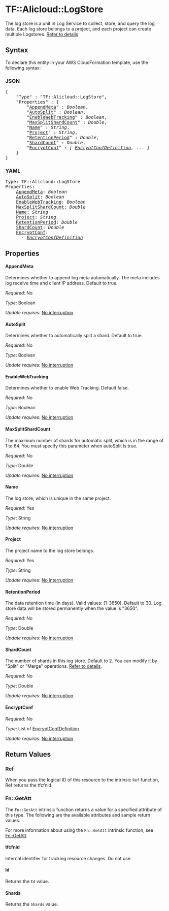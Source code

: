 # TF::Alicloud::LogStore

The log store is a unit in Log Service to collect, store, and query the log data. Each log store belongs to a project,
and each project can create multiple Logstores. [Refer to details](https://www.alibabacloud.com/help/doc-detail/48874.htm)

## Syntax

To declare this entity in your AWS CloudFormation template, use the following syntax:

### JSON

<pre>
{
    "Type" : "TF::Alicloud::LogStore",
    "Properties" : {
        "<a href="#appendmeta" title="AppendMeta">AppendMeta</a>" : <i>Boolean</i>,
        "<a href="#autosplit" title="AutoSplit">AutoSplit</a>" : <i>Boolean</i>,
        "<a href="#enablewebtracking" title="EnableWebTracking">EnableWebTracking</a>" : <i>Boolean</i>,
        "<a href="#maxsplitshardcount" title="MaxSplitShardCount">MaxSplitShardCount</a>" : <i>Double</i>,
        "<a href="#name" title="Name">Name</a>" : <i>String</i>,
        "<a href="#project" title="Project">Project</a>" : <i>String</i>,
        "<a href="#retentionperiod" title="RetentionPeriod">RetentionPeriod</a>" : <i>Double</i>,
        "<a href="#shardcount" title="ShardCount">ShardCount</a>" : <i>Double</i>,
        "<a href="#encryptconf" title="EncryptConf">EncryptConf</a>" : <i>[ <a href="encryptconfdefinition.md">EncryptConfDefinition</a>, ... ]</i>
    }
}
</pre>

### YAML

<pre>
Type: TF::Alicloud::LogStore
Properties:
    <a href="#appendmeta" title="AppendMeta">AppendMeta</a>: <i>Boolean</i>
    <a href="#autosplit" title="AutoSplit">AutoSplit</a>: <i>Boolean</i>
    <a href="#enablewebtracking" title="EnableWebTracking">EnableWebTracking</a>: <i>Boolean</i>
    <a href="#maxsplitshardcount" title="MaxSplitShardCount">MaxSplitShardCount</a>: <i>Double</i>
    <a href="#name" title="Name">Name</a>: <i>String</i>
    <a href="#project" title="Project">Project</a>: <i>String</i>
    <a href="#retentionperiod" title="RetentionPeriod">RetentionPeriod</a>: <i>Double</i>
    <a href="#shardcount" title="ShardCount">ShardCount</a>: <i>Double</i>
    <a href="#encryptconf" title="EncryptConf">EncryptConf</a>: <i>
      - <a href="encryptconfdefinition.md">EncryptConfDefinition</a></i>
</pre>

## Properties

#### AppendMeta

Determines whether to append log meta automatically. The meta includes log receive time and client IP address. Default to true.

_Required_: No

_Type_: Boolean

_Update requires_: [No interruption](https://docs.aws.amazon.com/AWSCloudFormation/latest/UserGuide/using-cfn-updating-stacks-update-behaviors.html#update-no-interrupt)

#### AutoSplit

Determines whether to automatically split a shard. Default to true.

_Required_: No

_Type_: Boolean

_Update requires_: [No interruption](https://docs.aws.amazon.com/AWSCloudFormation/latest/UserGuide/using-cfn-updating-stacks-update-behaviors.html#update-no-interrupt)

#### EnableWebTracking

Determines whether to enable Web Tracking. Default false.

_Required_: No

_Type_: Boolean

_Update requires_: [No interruption](https://docs.aws.amazon.com/AWSCloudFormation/latest/UserGuide/using-cfn-updating-stacks-update-behaviors.html#update-no-interrupt)

#### MaxSplitShardCount

The maximum number of shards for automatic split, which is in the range of 1 to 64. You must specify this parameter when autoSplit is true.

_Required_: No

_Type_: Double

_Update requires_: [No interruption](https://docs.aws.amazon.com/AWSCloudFormation/latest/UserGuide/using-cfn-updating-stacks-update-behaviors.html#update-no-interrupt)

#### Name

The log store, which is unique in the same project.

_Required_: Yes

_Type_: String

_Update requires_: [No interruption](https://docs.aws.amazon.com/AWSCloudFormation/latest/UserGuide/using-cfn-updating-stacks-update-behaviors.html#update-no-interrupt)

#### Project

The project name to the log store belongs.

_Required_: Yes

_Type_: String

_Update requires_: [No interruption](https://docs.aws.amazon.com/AWSCloudFormation/latest/UserGuide/using-cfn-updating-stacks-update-behaviors.html#update-no-interrupt)

#### RetentionPeriod

The data retention time (in days). Valid values: [1-3650]. Default to 30. Log store data will be stored permanently when the value is "3650".

_Required_: No

_Type_: Double

_Update requires_: [No interruption](https://docs.aws.amazon.com/AWSCloudFormation/latest/UserGuide/using-cfn-updating-stacks-update-behaviors.html#update-no-interrupt)

#### ShardCount

The number of shards in this log store. Default to 2. You can modify it by "Split" or "Merge" operations. [Refer to details](https://www.alibabacloud.com/help/doc-detail/28976.htm).

_Required_: No

_Type_: Double

_Update requires_: [No interruption](https://docs.aws.amazon.com/AWSCloudFormation/latest/UserGuide/using-cfn-updating-stacks-update-behaviors.html#update-no-interrupt)

#### EncryptConf

_Required_: No

_Type_: List of <a href="encryptconfdefinition.md">EncryptConfDefinition</a>

_Update requires_: [No interruption](https://docs.aws.amazon.com/AWSCloudFormation/latest/UserGuide/using-cfn-updating-stacks-update-behaviors.html#update-no-interrupt)

## Return Values

### Ref

When you pass the logical ID of this resource to the intrinsic `Ref` function, Ref returns the tfcfnid.

### Fn::GetAtt

The `Fn::GetAtt` intrinsic function returns a value for a specified attribute of this type. The following are the available attributes and sample return values.

For more information about using the `Fn::GetAtt` intrinsic function, see [Fn::GetAtt](https://docs.aws.amazon.com/AWSCloudFormation/latest/UserGuide/intrinsic-function-reference-getatt.html).

#### tfcfnid

Internal identifier for tracking resource changes. Do not use.

#### Id

Returns the <code>Id</code> value.

#### Shards

Returns the <code>Shards</code> value.

